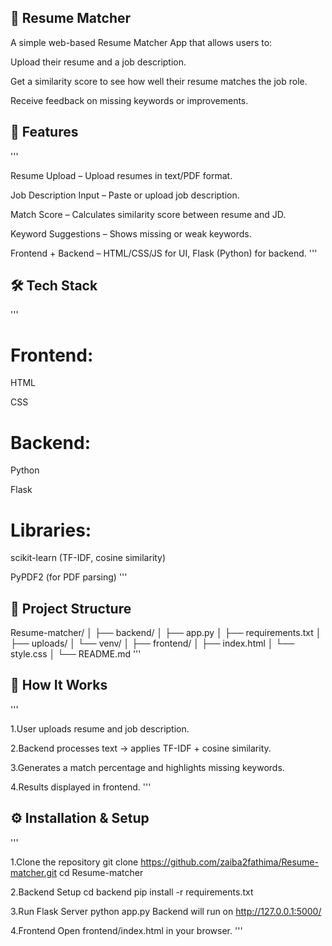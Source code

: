 ## 📄 Resume Matcher


A simple web-based Resume Matcher App that allows users to:

Upload their resume and a job description.

Get a similarity score to see how well their resume matches the job role.

Receive feedback on missing keywords or improvements.


## 📌 Features
'''

Resume Upload – Upload resumes in text/PDF format.

Job Description Input – Paste or upload job description.

Match Score – Calculates similarity score between resume and JD.

Keyword Suggestions – Shows missing or weak keywords.

Frontend + Backend – HTML/CSS/JS for UI, Flask (Python) for backend.
'''
## 🛠️ Tech Stack
'''

# Frontend:

HTML

CSS

# Backend:

Python

Flask

# Libraries:

scikit-learn (TF-IDF, cosine similarity)

PyPDF2 (for PDF parsing)
'''
## 📂 Project Structure

Resume-matcher/
│
├── backend/
│ ├── app.py
│ ├── requirements.txt
│ ├── uploads/
│ └── venv/
│
├── frontend/
│ ├── index.html
│ └── style.css
│
└── README.md
'''

## 🚀 How It Works
'''

1.User uploads resume and job description.

2.Backend processes text → applies TF-IDF + cosine similarity.

3.Generates a match percentage and highlights missing keywords.

4.Results displayed in frontend.
'''
## ⚙️ Installation & Setup
'''

1.Clone the repository
git clone https://github.com/zaiba2fathima/Resume-matcher.git
cd Resume-matcher

2.Backend Setup
cd backend
pip install -r requirements.txt

3.Run Flask Server
python app.py
Backend will run on http://127.0.0.1:5000/

4.Frontend
Open frontend/index.html in your browser.
'''
